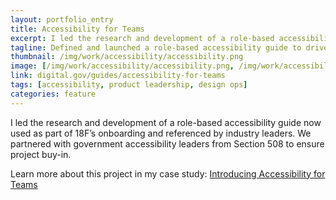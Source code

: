 ```yaml
---
layout: portfolio_entry
title: Accessibility for Teams
excerpt: I led the research and development of a role-based accessibility guide now used as part of 18F’s onboarding and referenced by industry leaders. Partnered with government accessibility leaders to ensure project buy-in.
tagline: Defined and launched a role-based accessibility guide to drive org-wide adoption across federal teams—bridging gaps between design, engineering, and product practice.
thumbnail: /img/work/accessibility/accessibility.png
image: [/img/work/accessibility/accessibility.png, /img/work/accessibility/accessibility-visual.png]
link: digital.gov/guides/accessibility-for-teams
tags: [accessibility, product leadership, design ops]
categories: feature
---
```


I led the research and development of a role-based accessibility guide now used as part of 18F’s onboarding and referenced by industry leaders. We partnered with government accessibility leaders from Section 508 to ensure project buy-in.

Learn more about this project in my case study: [Introducing Accessibility for Teams](https://18f.gsa.gov/2018/07/10/introducing-accessibility-for-teams/)

